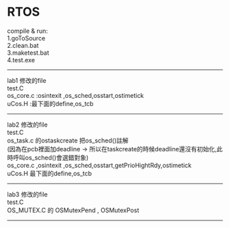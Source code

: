 # RTOS

compile & run:  
1.goToSource  
2.clean.bat  
3.maketest.bat  
4.test.exe  

_________________________________________________________________________________

lab1 修改的file  
test.C  
os_core.c :osintexit ,os_sched,osstart,ostimetick  
uCos.H :最下面的define,os_tcb  

_________________________________________________________________________________

lab2 修改的file  
test.C  
os_task.c 的ostaskcreate 把os_sched()註解   
(因為在pcb裡面加deadline -> 所以在taskcreate的時候deadline還沒有初始化,此時呼叫os_sched()會選錯對象)    
os_core.c ,osintexit ,os_sched,osstart,getPrioHightRdy,ostimetick  
uCos.H 最下面的define,os_tcb  

_________________________________________________________________________________

lab3 修改的file  
test.C  
OS_MUTEX.C 的 OSMutexPend , OSMutexPost  

_________________________________________________________________________________
